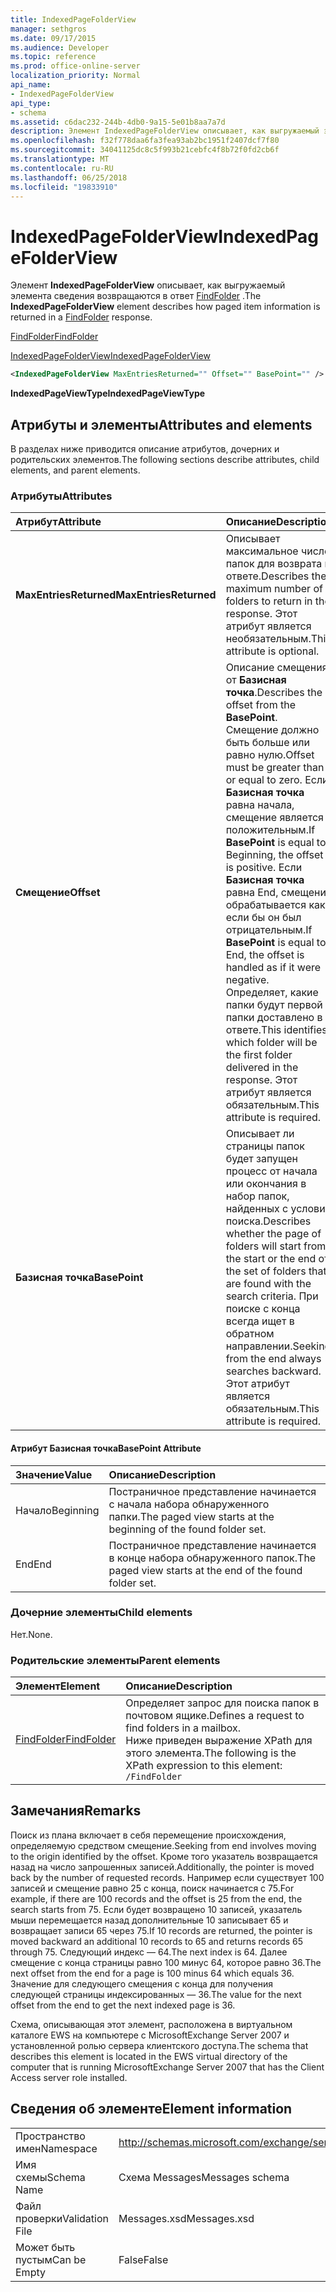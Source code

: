 ```yaml
---
title: IndexedPageFolderView
manager: sethgros
ms.date: 09/17/2015
ms.audience: Developer
ms.topic: reference
ms.prod: office-online-server
localization_priority: Normal
api_name:
- IndexedPageFolderView
api_type:
- schema
ms.assetid: c6dac232-244b-4db0-9a15-5e01b8aa7a7d
description: Элемент IndexedPageFolderView описывает, как выгружаемый элемента сведения возвращаются в ответ FindFolder.
ms.openlocfilehash: f32f778daa6fa3fea93ab2bc1951f2407dcf7f80
ms.sourcegitcommit: 34041125dc8c5f993b21cebfc4f8b72f0fd2cb6f
ms.translationtype: MT
ms.contentlocale: ru-RU
ms.lasthandoff: 06/25/2018
ms.locfileid: "19833910"
---
```

# <a name="indexedpagefolderview"></a><span data-ttu-id="8e421-103">IndexedPageFolderView</span><span class="sxs-lookup"><span data-stu-id="8e421-103">IndexedPageFolderView</span></span>

<span data-ttu-id="8e421-104">Элемент **IndexedPageFolderView** описывает, как выгружаемый элемента сведения возвращаются в ответ [FindFolder](findfolder.md) .</span><span class="sxs-lookup"><span data-stu-id="8e421-104">The **IndexedPageFolderView** element describes how paged item information is returned in a [FindFolder](findfolder.md) response.</span></span> 
  
[<span data-ttu-id="8e421-105">FindFolder</span><span class="sxs-lookup"><span data-stu-id="8e421-105">FindFolder</span></span>](findfolder.md)
  
[<span data-ttu-id="8e421-106">IndexedPageFolderView</span><span class="sxs-lookup"><span data-stu-id="8e421-106">IndexedPageFolderView</span></span>](indexedpagefolderview.md)
  
```xml
<IndexedPageFolderView MaxEntriesReturned="" Offset="" BasePoint="" />
```

 <span data-ttu-id="8e421-107">**IndexedPageViewType**</span><span class="sxs-lookup"><span data-stu-id="8e421-107">**IndexedPageViewType**</span></span>
## <a name="attributes-and-elements"></a><span data-ttu-id="8e421-108">Атрибуты и элементы</span><span class="sxs-lookup"><span data-stu-id="8e421-108">Attributes and elements</span></span>

<span data-ttu-id="8e421-109">В разделах ниже приводится описание атрибутов, дочерних и родительских элементов.</span><span class="sxs-lookup"><span data-stu-id="8e421-109">The following sections describe attributes, child elements, and parent elements.</span></span>
  
### <a name="attributes"></a><span data-ttu-id="8e421-110">Атрибуты</span><span class="sxs-lookup"><span data-stu-id="8e421-110">Attributes</span></span>

|<span data-ttu-id="8e421-111">**Атрибут**</span><span class="sxs-lookup"><span data-stu-id="8e421-111">**Attribute**</span></span>|<span data-ttu-id="8e421-112">**Описание**</span><span class="sxs-lookup"><span data-stu-id="8e421-112">**Description**</span></span>|
|:-----|:-----|
|<span data-ttu-id="8e421-113">**MaxEntriesReturned**</span><span class="sxs-lookup"><span data-stu-id="8e421-113">**MaxEntriesReturned**</span></span> <br/> |<span data-ttu-id="8e421-114">Описывает максимальное число папок для возврата в ответе.</span><span class="sxs-lookup"><span data-stu-id="8e421-114">Describes the maximum number of folders to return in the response.</span></span> <span data-ttu-id="8e421-115">Этот атрибут является необязательным.</span><span class="sxs-lookup"><span data-stu-id="8e421-115">This attribute is optional.</span></span>  <br/> |
|<span data-ttu-id="8e421-116">**Смещение**</span><span class="sxs-lookup"><span data-stu-id="8e421-116">**Offset**</span></span> <br/> |<span data-ttu-id="8e421-117">Описание смещения от **Базисная точка**.</span><span class="sxs-lookup"><span data-stu-id="8e421-117">Describes the offset from the **BasePoint**.</span></span> <span data-ttu-id="8e421-118">Смещение должно быть больше или равно нулю.</span><span class="sxs-lookup"><span data-stu-id="8e421-118">Offset must be greater than or equal to zero.</span></span> <span data-ttu-id="8e421-119">Если **Базисная точка** равна начала, смещение является положительным.</span><span class="sxs-lookup"><span data-stu-id="8e421-119">If **BasePoint** is equal to Beginning, the offset is positive.</span></span> <span data-ttu-id="8e421-120">Если **Базисная точка** равна End, смещение обрабатывается как если бы он был отрицательным.</span><span class="sxs-lookup"><span data-stu-id="8e421-120">If **BasePoint** is equal to End, the offset is handled as if it were negative.</span></span>  <br/> <span data-ttu-id="8e421-121">Определяет, какие папки будут первой папки доставлено в ответе.</span><span class="sxs-lookup"><span data-stu-id="8e421-121">This identifies which folder will be the first folder delivered in the response.</span></span> <span data-ttu-id="8e421-122">Этот атрибут является обязательным.</span><span class="sxs-lookup"><span data-stu-id="8e421-122">This attribute is required.</span></span>  <br/> |
|<span data-ttu-id="8e421-123">**Базисная точка**</span><span class="sxs-lookup"><span data-stu-id="8e421-123">**BasePoint**</span></span> <br/> |<span data-ttu-id="8e421-124">Описывает ли страницы папок будет запущен процесс от начала или окончания в набор папок, найденных с условия поиска.</span><span class="sxs-lookup"><span data-stu-id="8e421-124">Describes whether the page of folders will start from the start or the end of the set of folders that are found with the search criteria.</span></span> <span data-ttu-id="8e421-125">При поиске с конца всегда ищет в обратном направлении.</span><span class="sxs-lookup"><span data-stu-id="8e421-125">Seeking from the end always searches backward.</span></span> <span data-ttu-id="8e421-126">Этот атрибут является обязательным.</span><span class="sxs-lookup"><span data-stu-id="8e421-126">This attribute is required.</span></span>  <br/> |
   
#### <a name="basepoint-attribute"></a><span data-ttu-id="8e421-127">Атрибут Базисная точка</span><span class="sxs-lookup"><span data-stu-id="8e421-127">BasePoint Attribute</span></span>

|<span data-ttu-id="8e421-128">**Значение**</span><span class="sxs-lookup"><span data-stu-id="8e421-128">**Value**</span></span>|<span data-ttu-id="8e421-129">**Описание**</span><span class="sxs-lookup"><span data-stu-id="8e421-129">**Description**</span></span>|
|:-----|:-----|
|<span data-ttu-id="8e421-130">Начало</span><span class="sxs-lookup"><span data-stu-id="8e421-130">Beginning</span></span>  <br/> |<span data-ttu-id="8e421-131">Постраничное представление начинается с начала набора обнаруженного папки.</span><span class="sxs-lookup"><span data-stu-id="8e421-131">The paged view starts at the beginning of the found folder set.</span></span>  <br/> |
|<span data-ttu-id="8e421-132">End</span><span class="sxs-lookup"><span data-stu-id="8e421-132">End</span></span>  <br/> |<span data-ttu-id="8e421-133">Постраничное представление начинается в конце набора обнаруженного папок.</span><span class="sxs-lookup"><span data-stu-id="8e421-133">The paged view starts at the end of the found folder set.</span></span>  <br/> |
   
### <a name="child-elements"></a><span data-ttu-id="8e421-134">Дочерние элементы</span><span class="sxs-lookup"><span data-stu-id="8e421-134">Child elements</span></span>

<span data-ttu-id="8e421-135">Нет.</span><span class="sxs-lookup"><span data-stu-id="8e421-135">None.</span></span>
  
### <a name="parent-elements"></a><span data-ttu-id="8e421-136">Родительские элементы</span><span class="sxs-lookup"><span data-stu-id="8e421-136">Parent elements</span></span>

|<span data-ttu-id="8e421-137">**Элемент**</span><span class="sxs-lookup"><span data-stu-id="8e421-137">**Element**</span></span>|<span data-ttu-id="8e421-138">**Описание**</span><span class="sxs-lookup"><span data-stu-id="8e421-138">**Description**</span></span>|
|:-----|:-----|
|[<span data-ttu-id="8e421-139">FindFolder</span><span class="sxs-lookup"><span data-stu-id="8e421-139">FindFolder</span></span>](findfolder.md) <br/> |<span data-ttu-id="8e421-140">Определяет запрос для поиска папок в почтовом ящике.</span><span class="sxs-lookup"><span data-stu-id="8e421-140">Defines a request to find folders in a mailbox.</span></span>  <br/> <span data-ttu-id="8e421-141">Ниже приведен выражение XPath для этого элемента.</span><span class="sxs-lookup"><span data-stu-id="8e421-141">The following is the XPath expression to this element:</span></span>  <br/>  `/FindFolder` <br/> |
   
## <a name="remarks"></a><span data-ttu-id="8e421-142">Замечания</span><span class="sxs-lookup"><span data-stu-id="8e421-142">Remarks</span></span>

<span data-ttu-id="8e421-143">Поиск из плана включает в себя перемещение происхождения, определяемую средством смещение.</span><span class="sxs-lookup"><span data-stu-id="8e421-143">Seeking from end involves moving to the origin identified by the offset.</span></span> <span data-ttu-id="8e421-144">Кроме того указатель возвращается назад на число запрошенных записей.</span><span class="sxs-lookup"><span data-stu-id="8e421-144">Additionally, the pointer is moved back by the number of requested records.</span></span> <span data-ttu-id="8e421-145">Например если существует 100 записей и смещение равно 25 с конца, поиск начинается с 75.</span><span class="sxs-lookup"><span data-stu-id="8e421-145">For example, if there are 100 records and the offset is 25 from the end, the search starts from 75.</span></span> <span data-ttu-id="8e421-146">Если будет возвращено 10 записей, указатель мыши перемещается назад дополнительные 10 записывает 65 и возвращает записи 65 через 75.</span><span class="sxs-lookup"><span data-stu-id="8e421-146">If 10 records are returned, the pointer is moved backward an additional 10 records to 65 and returns records 65 through 75.</span></span> <span data-ttu-id="8e421-147">Следующий индекс — 64.</span><span class="sxs-lookup"><span data-stu-id="8e421-147">The next index is 64.</span></span> <span data-ttu-id="8e421-148">Далее смещение с конца страницы равно 100 минус 64, которое равно 36.</span><span class="sxs-lookup"><span data-stu-id="8e421-148">The next offset from the end for a page is 100 minus 64 which equals 36.</span></span> <span data-ttu-id="8e421-149">Значение для следующего смещения с конца для получения следующей страницы индексированных — 36.</span><span class="sxs-lookup"><span data-stu-id="8e421-149">The value for the next offset from the end to get the next indexed page is 36.</span></span>
  
<span data-ttu-id="8e421-150">Схема, описывающая этот элемент, расположена в виртуальном каталоге EWS на компьютере с MicrosoftExchange Server 2007 и установленной ролью сервера клиентского доступа.</span><span class="sxs-lookup"><span data-stu-id="8e421-150">The schema that describes this element is located in the EWS virtual directory of the computer that is running MicrosoftExchange Server 2007 that has the Client Access server role installed.</span></span>
  
## <a name="element-information"></a><span data-ttu-id="8e421-151">Сведения об элементе</span><span class="sxs-lookup"><span data-stu-id="8e421-151">Element information</span></span>

|||
|:-----|:-----|
|<span data-ttu-id="8e421-152">Пространство имен</span><span class="sxs-lookup"><span data-stu-id="8e421-152">Namespace</span></span>  <br/> |http://schemas.microsoft.com/exchange/services/2006/messages  <br/> |
|<span data-ttu-id="8e421-153">Имя схемы</span><span class="sxs-lookup"><span data-stu-id="8e421-153">Schema Name</span></span>  <br/> |<span data-ttu-id="8e421-154">Схема Messages</span><span class="sxs-lookup"><span data-stu-id="8e421-154">Messages schema</span></span>  <br/> |
|<span data-ttu-id="8e421-155">Файл проверки</span><span class="sxs-lookup"><span data-stu-id="8e421-155">Validation File</span></span>  <br/> |<span data-ttu-id="8e421-156">Messages.xsd</span><span class="sxs-lookup"><span data-stu-id="8e421-156">Messages.xsd</span></span>  <br/> |
|<span data-ttu-id="8e421-157">Может быть пустым</span><span class="sxs-lookup"><span data-stu-id="8e421-157">Can be Empty</span></span>  <br/> |<span data-ttu-id="8e421-158">False</span><span class="sxs-lookup"><span data-stu-id="8e421-158">False</span></span>  <br/> |
   

